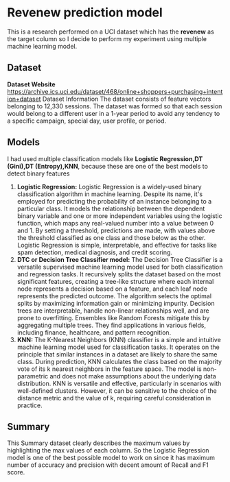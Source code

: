 # Revenew prediction model
This is a research performed on a UCI dataset which has the **revenew** as the target column so I decide to perform my experiment using multiple machine learning model.
## Dataset
**Dataset Website** https://archive.ics.uci.edu/dataset/468/online+shoppers+purchasing+intention+dataset
Dataset Information The dataset consists of feature vectors belonging to 12,330 sessions. The dataset was formed so that each session would belong to a different user in a 1-year period to avoid any tendency to a specific campaign, special day, user profile, or period.
## Models 
I had used multiple classification models like **Logistic Regression,DT (Gini),DT (Entropy),KNN**, because these are one of the best models to detect binary features
1. **Logistic Regression:**
Logistic Regression is a widely-used binary classification algorithm in machine learning. Despite its name, it's employed for predicting the probability of an instance belonging to a particular class. It models the relationship between the dependent binary variable and one or more independent variables using the logistic function, which maps any real-valued number into a value between 0 and 1. By setting a threshold, predictions are made, with values above the threshold classified as one class and those below as the other. Logistic Regression is simple, interpretable, and effective for tasks like spam detection, medical diagnosis, and credit scoring.
2. **DTC or Decision Tree Classifier model:** The Decision Tree Classifier is a versatile supervised machine learning model used for both classification and regression tasks. It recursively splits the dataset based on the most significant features, creating a tree-like structure where each internal node represents a decision based on a feature, and each leaf node represents the predicted outcome. The algorithm selects the optimal splits by maximizing information gain or minimizing impurity. Decision trees are interpretable, handle non-linear relationships well, and are prone to overfitting. Ensembles like Random Forests mitigate this by aggregating multiple trees. They find applications in various fields, including finance, healthcare, and pattern recognition.
3. **KNN:**  The K-Nearest Neighbors (KNN) classifier is a simple and intuitive machine learning model used for classification tasks. It operates on the principle that similar instances in a dataset are likely to share the same class. During prediction, KNN calculates the class based on the majority vote of its k nearest neighbors in the feature space. The model is non-parametric and does not make assumptions about the underlying data distribution. KNN is versatile and effective, particularly in scenarios with well-defined clusters. However, it can be sensitive to the choice of the distance metric and the value of k, requiring careful consideration in practice.
## Summary
This Summary dataset clearly describes the maximum values by highlighting the max values of each column. So the Logistic Regression model is one of the best possible model to work on since it has maximum number of accuracy and precision with decent amount of Recall and F1 score.
